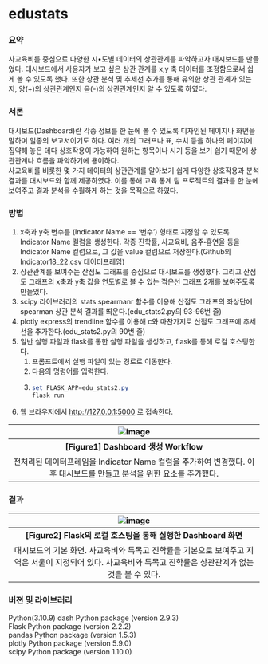# edustats
### 요약
사교육비를 중심으로 다양한 시•도별 데이터의 상관관계를 파악하고자 대시보드를 만들었다. 대시보드에서 사용자가 보고 싶은 상관 관계를 x,y 축 데이터를 조정함으로써 쉽게 볼 수 있도록 했다. 또한 상관 분석 및 추세선 추가를 통해 유의한 상관 관계가 있는지, 양(+)의 상관관계인지 음(-)의 상관관계인지 알 수 있도록 하였다.

### 서론
대시보드(Dashboard)란 각종 정보를 한 눈에 볼 수 있도록 디자인된 페이지나 화면을 말하며 일종의 보고서이기도 하다. 여러 개의 그래프나 표, 수치 등을 하나의 페이지에 집약해 놓은 데다 상호작용이 가능하여 원하는 항목이나 시기 등을 보기 쉽기 때문에 상관관계나 흐름을 파악하기에 용이하다.  
사교육비를 비롯한 몇 가지 데이터의 상관관계를 알아보기 쉽게 다양한 상호작용과 분석 결과를 대시보드와 함께 제공하였다. 이를 통해 교육 통계 팀 프로젝트의 결과를 한 눈에 보여주고 결과 분석을 수월하게 하는 것을 목적으로 하였다.

### 방법
1. x축과 y축 변수를 (Indicator Name == ‘변수’) 형태로 지정할 수 있도록 Indicator Name 컬럼을 생성한다. 각종 진학률, 사교육비, 음주⬝흡연율 등을 Indicator Name 컬럼으로, 그 값을 value 컬럼으로 저장한다.(Github의 Indicator18_22.csv 데이터프레임)
2. 상관관계를 보여주는 산점도 그래프를 중심으로 대시보드를 생성했다. 그리고 산점도 그래프의 x축과 y축 값을 연도별로 볼 수 있는 꺾은선 그래프 2개를 보여주도록 만들었다.
3. scipy 라이브러리의 stats.spearmanr 함수를 이용해 산점도 그래프의 좌상단에 spearman 상관 분석 결과를 띄운다.(edu_stats2.py의 93-96번 줄)
4. plotly express의 trendline 함수를 이용해 c와 마찬가지로 산점도 그래프에 추세선을 추가한다.(edu_stats2.py의 90번 줄)
5. 일반 실행 파일과 flask를 통한 실행 파일을 생성하고, flask를 통해 로컬 호스팅한다.
    1. 프롬프트에서 실행 파일이 있는 경로로 이동한다.
    2. 다음의 명령어를 입력한다.
    3. ```powershell
       set FLASK_APP=edu_stats2.py
       flask run
       ```
6. 웹 브라우저에서 http://127.0.0.1:5000 로 접속한다.

| ![image](https://github.com/jjun2648/edustats/assets/50532905/3f14a733-0b26-4921-9d09-835830ed5bb3) |
|:--:|
| <b> [Figure1] Dashboard 생성 Workflow </b> |
| 전처리된 데이터프레임을 Indicator Name 컬럼을 추가하여 변경했다. 이후 대시보드를 만들고 분석을 위한 요소를 추가했다. |

### 결과
| ![image](https://github.com/jjun2648/edustats/assets/50532905/b83ece28-b88c-4fff-91b8-1e1168627599) |
|:--:|
| <b> [Figure2] Flask의 로컬 호스팅을 통해 실행한 Dashboard 화면 </b> |
| 대시보드의 기본 화면. 사교육비와 특목고 진학률을 기본으로 보여주고 지역은 서울이 지정되어 있다. 사교육비와 특목고 진학률은 상관관계가 없는 것을 볼 수 있다. |

### 버젼 및 라이브러리
Python(3.10.9)
dash Python package (version 2.9.3)  
Flask Python package (version 2.2.2)  
pandas Python package (version 1.5.3)  
plotly Python package (version 5.9.0)  
scipy Python package (version 1.10.0)  
